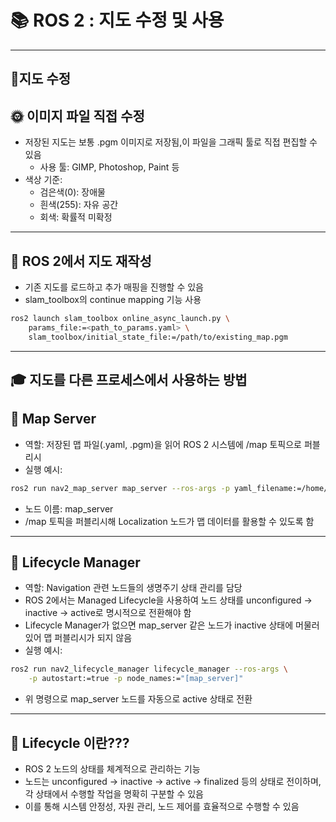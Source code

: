 
# 📚 ROS 2 : 지도 수정 및 사용


---

## 🔔지도 수정

## 🌞 이미지 파일 직접 수정 
- 저장된 지도는 보통 .pgm 이미지로 저장됨,이 파일을 그래픽 툴로 직접 편집할 수 있음
  - 사용 툴: GIMP, Photoshop, Paint 등
- 색상 기준:
  - 검은색(0): 장애물
  - 흰색(255): 자유 공간
  - 회색: 확률적 미확정 

---
## 🌝 ROS 2에서 지도 재작성 

- 기존 지도를 로드하고 추가 매핑을 진행할 수 있음
- slam_toolbox의 continue mapping 기능 사용

```bash
ros2 launch slam_toolbox online_async_launch.py \
    params_file:=<path_to_params.yaml> \
    slam_toolbox/initial_state_file:=/path/to/existing_map.pgm
```
---

## 🎓 지도를 다른 프로세스에서 사용하는 방법

## 📼 Map Server 
- 역할: 저장된 맵 파일(.yaml, .pgm)을 읽어 ROS 2 시스템에 /map 토픽으로 퍼블리시
- 실행 예시:

```bash
ros2 run nav2_map_server map_server --ros-args -p yaml_filename:=/home/chan/map/my_map.yaml
```
- 노드 이름: map_server
- /map 토픽을 퍼블리시해 Localization 노드가 맵 데이터를 활용할 수 있도록 함
---
## 💽 Lifecycle Manager
- 역할: Navigation 관련 노드들의 생명주기 상태 관리를 담당
- ROS 2에서는 Managed Lifecycle을 사용하여 노드 상태를 unconfigured → inactive → active로 명시적으로 전환해야 함
- Lifecycle Manager가 없으면 map_server 같은 노드가 inactive 상태에 머물러 있어 맵 퍼블리시가 되지 않음
- 실행 예시:

```bash
ros2 run nav2_lifecycle_manager lifecycle_manager --ros-args \
    -p autostart:=true -p node_names:="[map_server]"
```
- 위 명령으로 map_server 노드를 자동으로 active 상태로 전환
---
## 🔮 Lifecycle 이란???
- ROS 2 노드의 상태를 체계적으로 관리하는 기능
- 노드는 unconfigured → inactive → active → finalized 등의 상태로 전이하며, 각 상태에서 수행할 작업을 명확히 구분할 수 있음
- 이를 통해 시스템 안정성, 자원 관리, 노드 제어를 효율적으로 수행할 수 있음

